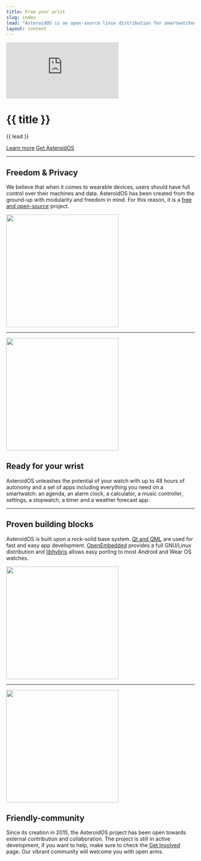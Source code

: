 ```yaml
---
title: Free your wrist
slug: index
lead: "AsteroidOS is an open-source linux distribution for smartwatches."
layout: content
---
```


<div class="videocontainer">
  <iframe src="https://www.youtube-nocookie.com/embed/bEmKH7ylSXc?rel=0&amp;controls=0&amp;showinfo=0" frameborder="0" allowfullscreen class="video"></iframe>
</div>
 
<div class="index-header" id="content">
  <div class="container">
    <h1>{{ title }}</h1>
    <p>{{ lead }}</p>
    <a class="btn btn-primary" href="{{rel 'faq'}}" role="button">Learn more</a>
    <a class="btn btn-primary" href="{{rel 'install'}}" role="button">Get AsteroidOS</a>
  </div>
</div>
<hr>
<div class="about-row">
  <div class="about-text">
    <h2>Freedom & Privacy</h2>
    <p>We believe that when it comes to wearable devices, users should have full control over their machines and data. AsteroidOS has been created from the ground-up with modularity and freedom in mind. For this reason, it is a <a href="https://github.com/AsteroidOS/">free and open-source</a> project.</p>
  </div>
  <div class="about-img"><img src="{{assets}}/img/about1.jpg" width="300" height="300" /></div>
</div>
<hr>
<div class="about-row">
  <div class="about-img"><img src="{{assets}}/img/about2.jpg" width="300" height="300" /></div>
  <div class="about-text">
    <h2>Ready for your wrist</h2>
    <p>AsteroidOS unleashes the potential of your watch with up to 48 hours of autonomy and a set of apps including everything you need on a smartwatch: an agenda, an alarm clock, a calculator, a music controller, settings, a stopwatch, a timer and a weather forecast app.</p>
  </div>
</div>
<hr>
<div class="about-row">
  <div class="about-text">
    <h2>Proven building blocks</h2>
    <p>AsteroidOS is built upon a rock-solid base system. <a href="http://www.qt.io/">Qt and QML</a> are used for fast and easy app development. <a href="http://www.openembedded.org/">OpenEmbedded</a> provides a full GNU/Linux distribution and <a href="https://en.wikipedia.org/wiki/Hybris_(software)">libhybris</a> allows easy porting to most Android and Wear OS watches.</p>
  </div>
  <div class="about-img"><img src="{{assets}}/img/about3.jpg" width="300" height="300" /></div>
</div>
<hr>
<div class="about-row">
  <div class="about-img"><img src="{{assets}}/img/about4.jpg" width="300" height="300" /></div>
  <div class="about-text">
    <h2>Friendly-community</h2>
    <p>Since its creation in 2015, the AsteroidOS project has been open towards external contribution and collaboration. The project is still in active development, if you want to help, make sure to check the <a href="{{rel 'community'}}">Get Involved</a> page. Our vibrant community will welcome you with open arms.</p>
  </div>
</div>
